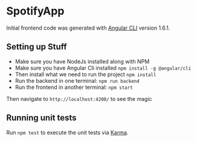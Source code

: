 # SpotifyApp

Initial frontend code was generated with [Angular CLI](https://github.com/angular/angular-cli) version 1.6.1.

## Setting up Stuff

- Make sure you have NodeJs installed along with NPM
- Make sure you have Angular Cli installed  `npm install -g @angular/cli`
- Then install what we need to run the project `npm install`
- Run the backend in one terminal: `npm run backend`
- Run the frontend in another terminal: `npm start`

Then navigate to `http://localhost:4200/` to see the magic

## Running unit tests

Run `npm test` to execute the unit tests via [Karma](https://karma-runner.github.io).

